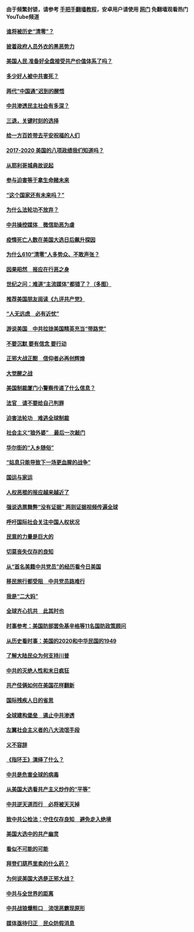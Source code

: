 #### 由于频繁封锁，请参考 [手把手翻墙教程](https://github.com/gfw-breaker/guides/wiki/)，安卓用户请使用 [网门](https://github.com/gfw-breaker/nogfw/blob/master/dl.md?t=01272100) 免翻墙观看热门YouTube频道 

#### [谁将被历史“清零”？](../pages/73/417485.md?t=01272100) 

#### [披着政府人员外衣的黑恶势力](../pages/73/417442.md?t=01272100) 

#### [美国人民 准备好全盘接受共产价值体系了吗？](../pages/73/417491.md?t=01272100) 

#### [多少好人被中共害死？](../pages/73/417144.md?t=01272100) 

#### [两代“中国通”迟到的醒悟](../pages/73/417064.md?t=01272100) 

#### [中共渗透民主社会有多深？](../pages/73/417063.md?t=01272100) 

#### [三退，关键时刻的选择](../pages/73/416969.md?t=01272100) 

#### [给一方百姓带去平安祝福的人们](../pages/73/416941.md?t=01272100) 

#### [2017-2020  美国的八项政绩我们知道吗？](../pages/73/416968.md?t=01272100) 

#### [从耶利哥城典故说起](../pages/73/416892.md?t=01272100) 

#### [参与迫害等于拿生命赌未来](../pages/73/416856.md?t=01272100) 

#### [“这个国家还有未来吗？”](../pages/73/416852.md?t=01272100) 

#### [为什么法轮功不放弃？](../pages/73/416864.md?t=01272100) 

#### [中共操控媒体　微信助恶为虐](../pages/73/416724.md?t=01272100) 

#### [疫情死亡人数在美国大选日后飙升探因](../pages/73/416606.md?t=01272100) 

#### [为什么610“清零”人多势众、不敢声张？](../pages/73/416632.md?t=01272100) 

#### [因果昭然　报应在行恶之身](../pages/73/416582.md?t=01272100) 

#### [世纪之问：难道“主流媒体”都错了？（多图）](../pages/73/416571.md?t=01272100) 

#### [推荐美国朋友阅读《九评共产党》](../pages/73/416510.md?t=01272100) 

#### [“人无远虑　必有近忧”](../pages/73/416513.md?t=01272100) 

#### [游说美国　中共拉拢美国精英充当“带路党”](../pages/73/416529.md?t=01272100) 

#### [不要沉默 要有信念 要行动](../pages/73/416457.md?t=01272100) 

#### [正邪大战正酣　信仰者必再创辉煌](../pages/73/416433.md?t=01272100) 

#### [大觉醒之战](../pages/73/416456.md?t=01272100) 

#### [美国制裁厦门小警察传递了什么信息？](../pages/73/416432.md?t=01272100) 

#### [法官　请不要给自己判罪](../pages/73/416379.md?t=01272100) 

#### [迫害法轮功　难逃全球制裁](../pages/73/416380.md?t=01272100) 

#### [社会主义“狼外婆”　最后一次敲门](../pages/73/416394.md?t=01272100) 

#### [华尔街的“入乡随俗”](../pages/73/416395.md?t=01272100) 

#### [“姑息只能导致下一场更血腥的战争”](../pages/73/416223.md?t=01272100) 

#### [国运与家运](../pages/73/416224.md?t=01272100) 

#### [人权恶棍的报应越来越近了](../pages/73/416276.md?t=01272100) 

#### [强说选票舞弊“没有证据” 两则证据视频传遍全球](../pages/73/416227.md?t=01272100) 

#### [呼吁国际社会关注中国人权状况](../pages/73/416135.md?t=01272100) 

#### [民意的力量是巨大的](../pages/73/416222.md?t=01272100) 

#### [切莫丧失仅存的良知](../pages/73/416134.md?t=01272100) 

#### [从“首名美籍中共党员”的经历看今日美国](../pages/73/416114.md?t=01272100) 

#### [移民旅行都受阻　中共党员路难行](../pages/73/416033.md?t=01272100) 

#### [我是“二大妈”](../pages/73/415529.md?t=01272100) 

#### [全球齐心抗共　此其时也](../pages/73/415989.md?t=01272100) 

#### [时事参考：美国防部罢免基辛格等11名国防政策顾问](../pages/73/415970.md?t=01272100) 

#### [从历史看时事：美国的2020和中华民国的1949](../pages/73/415949.md?t=01272100) 

#### [了解大陆民众为何支持川普](../pages/73/415950.md?t=01272100) 

#### [中共的灭绝人性和末日疯狂](../pages/73/415944.md?t=01272100) 

#### [共产伎俩如何在美国花样翻新](../pages/73/415908.md?t=01272100) 

#### [国际残疾人日的省思](../pages/73/415849.md?t=01272100) 

#### [全球建构堡垒　遏止中共渗透](../pages/73/415850.md?t=01272100) 

#### [左翼社会主义者的八大流氓手段](../pages/73/415802.md?t=01272100) 

#### [义不容辞](../pages/73/415807.md?t=01272100) 

#### [《指环王》演绎了什么？](../pages/73/415739.md?t=01272100) 

#### [中共是危害全球的病毒](../pages/73/415569.md?t=01272100) 

#### [从美国大选看共产主义炒作的“平等”](../pages/73/415654.md?t=01272100) 

#### [中共逆天道而行　必将被天灭掉](../pages/73/415626.md?t=01272100) 

#### [致中共公检法：守住仅存良知　避免走入绝境](../pages/73/415627.md?t=01272100) 

#### [美国大选中的共产幽灵](../pages/73/415618.md?t=01272100) 

#### [看似不可能的可能](../pages/73/415619.md?t=01272100) 

#### [拜登们葫芦里卖的什么药？](../pages/73/415531.md?t=01272100) 

#### [为何说美国大选是正邪大战？](../pages/73/415530.md?t=01272100) 

#### [中共与全世界的距离](../pages/73/415435.md?t=01272100) 

#### [中共战狼爆粗口　流氓恶霸现原形](../pages/73/415426.md?t=01272100) 

#### [媒体亟待归正　民众防假消息](../pages/73/415402.md?t=01272100) 

